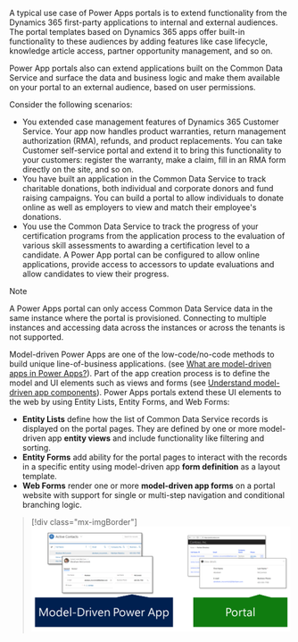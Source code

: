 A typical use case of Power Apps portals is to extend functionality from the Dynamics 365 first-party applications to internal and external audiences. The portal templates based on Dynamics 365 apps offer built-in functionality to these audiences by adding features like case lifecycle, knowledge article access, partner opportunity management, and so on.

Power App portals also can extend applications built on the Common Data Service and surface the data and business logic and make them available on your portal to an external audience, based on user permissions. 

Consider the following scenarios:

- You extended case management features of Dynamics 365 Customer Service. Your app now handles product warranties, return management authorization (RMA), refunds, and product replacements. You can take Customer self-service portal and extend it to bring this functionality to your customers: register the warranty, make a claim, fill in an RMA form directly on the site, and so on.
- You have built an application in the Common Data Service to track charitable donations, both individual and corporate donors and fund raising campaigns.  You can build a portal to allow individuals to donate online as well as employers to view and match their employee's donations.
- You use the Common Data Service to track the progress of your certification programs from the application process to the evaluation of various skill assessments to awarding a certification level to a candidate.  A Power App portal can be configured to allow online applications, provide access to accessors to update evaluations and allow candidates to view their progress.

> [!NOTE]
> A Power Apps portal can only access Common Data Service data in the same instance where the portal is provisioned. Connecting to multiple instances and accessing data across the instances or across the tenants is not supported.

Model-driven Power Apps are one of the low-code/no-code methods to build unique line-of-business applications. (see [What are model-driven apps in Power Apps?](https://docs.microsoft.com/powerapps/maker/model-driven-apps/model-driven-app-overview/?azure-portal=true)). Part of the app creation process is to define the model and UI elements such as views and forms (see [Understand model-driven app components](https://docs.microsoft.com/powerapps/maker/model-driven-apps/model-driven-app-components/?azure-portal=true)). Power Apps portals extend these UI elements to the web by using Entity Lists, Entity Forms, and Web Forms:

- **Entity Lists** define how the list of Common Data Service records is displayed on the portal pages. They are defined by one or more model-driven app **entity views** and include functionality like filtering and sorting.
- **Entity Forms** add ability for the portal pages to interact with the records in a specific entity using model-driven app **form definition** as a layout template.
- **Web Forms** render one or more **model-driven app forms** on a portal website with support for single or multi-step navigation and conditional branching logic.

> [!div class="mx-imgBorder"]
> [![Lists and forms in Model-Driven Apps and Portal](../media/1-list-form-model-portal-c.png)](../media/1-list-form-model-portal-c.png#lightbox)
